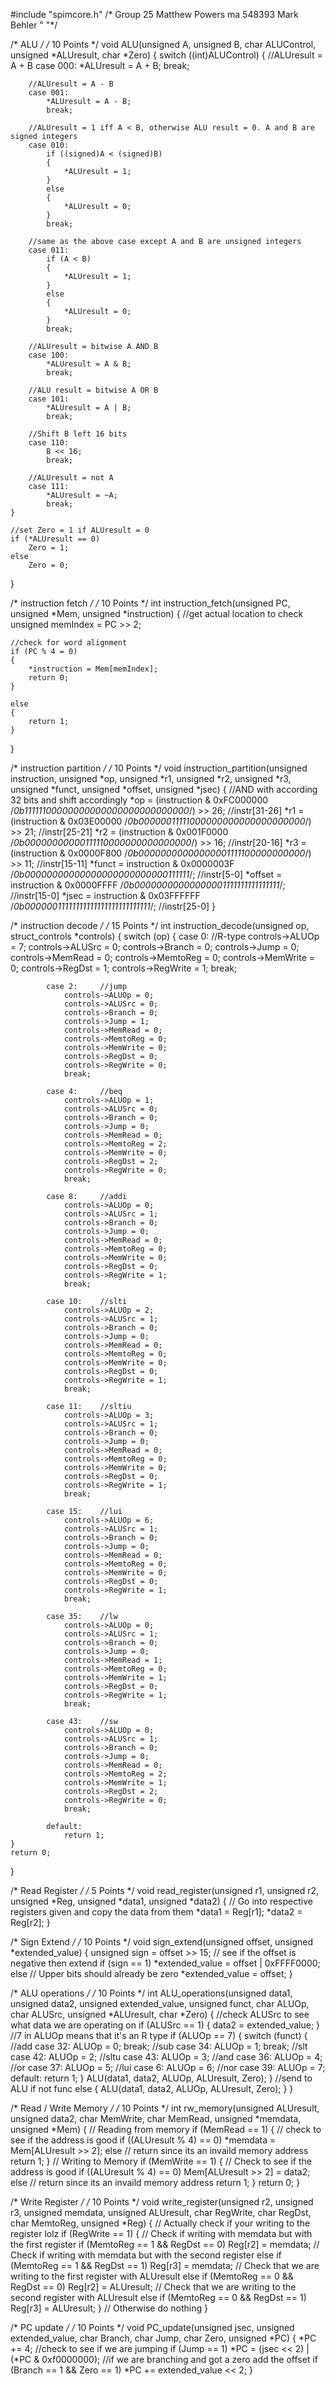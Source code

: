 #include "spimcore.h"
/* Group 25
Matthew Powers ma 548393
Mark Behler    " "*/

/* ALU */
/* 10 Points */
void ALU(unsigned A, unsigned B, char ALUControl, unsigned *ALUresult, char *Zero)
{
	switch ((int)ALUControl)
	{
		//ALUresult = A + B
		case 000:
			*ALUresult = A + B;
			break;

		//ALUresult = A - B
		case 001:
			*ALUresult = A - B;
			break;

		//ALUresult = 1 iff A < B, otherwise ALU result = 0. A and B are signed integers
		case 010:
			if ((signed)A < (signed)B)
			{
				*ALUresult = 1;
			}
			else
			{
				*ALUresult = 0;
			}
			break;

		//same as the above case except A and B are unsigned integers
		case 011:
			if (A < B)
			{
				*ALUresult = 1;
			}
			else
			{
				*ALUresult = 0;
			}
			break;

		//ALUresult = bitwise A AND B
		case 100:
			*ALUresult = A & B;
			break;

		//ALU result = bitwise A OR B
		case 101:
			*ALUresult = A | B;
			break;

		//Shift B left 16 bits
		case 110:
			B << 16;
			break;

		//ALUresult = not A
		case 111:
			*ALUresult = ~A;
			break;
	}

	//set Zero = 1 if ALUresult = 0
	if (*ALUresult == 0)
		Zero = 1;
	else
		Zero = 0;

}

/* instruction fetch */
/* 10 Points */
int instruction_fetch(unsigned PC, unsigned *Mem, unsigned *instruction)
{
	//get actual location to check
	unsigned memIndex = PC >> 2;

	//check for word alignment 
	if (PC % 4 = 0)
	{
		*instruction = Mem[memIndex];
		return 0;
	}

	else
	{
		return 1;
	}
}


/* instruction partition */
/* 10 Points */
void instruction_partition(unsigned instruction, unsigned *op, unsigned *r1, unsigned *r2, unsigned *r3, unsigned *funct, unsigned *offset, unsigned *jsec)
{
	//AND with according 32 bits and shift accordingly 
	*op = (instruction & 0xFC000000 /*0b11111100000000000000000000000000*/) >> 26; //instr[31-26]
	*r1 = (instruction & 0x03E00000 /*0b00000011111000000000000000000000*/) >> 21; //instr[25-21]
	*r2 = (instruction & 0x001F0000 /*0b00000000000111110000000000000000*/) >> 16; //instr[20-16]
	*r3 = (instruction & 0x0000F800 /*0b00000000000000001111100000000000*/) >> 11; //instr[15-11]
	*funct = instruction & 0x0000003F /*0b00000000000000000000000000111111*/; //instr[5-0]
	*offset = instruction & 0x0000FFFF /*0b00000000000000001111111111111111*/; //instr[15-0]
	*jsec = instruction & 0x03FFFFFF /*0b00000011111111111111111111111111*/; //instr[25-0]
}



/* instruction decode */
/* 15 Points */
int instruction_decode(unsigned op, struct_controls *controls)
{
	switch (op)
	{
			case 0:		//R-type
				controls->ALUOp = 7;
				controls->ALUSrc = 0;
				controls->Branch = 0;
				controls->Jump = 0;
				controls->MemRead = 0;
				controls->MemtoReg = 0;
				controls->MemWrite = 0;
				controls->RegDst = 1;
				controls->RegWrite = 1;
				break;

			case 2:		//jump
				controls->ALUOp = 0;
				controls->ALUSrc = 0;
				controls->Branch = 0;
				controls->Jump = 1;
				controls->MemRead = 0;
				controls->MemtoReg = 0;
				controls->MemWrite = 0;
				controls->RegDst = 0;
				controls->RegWrite = 0;
				break;

			case 4:		//beq
				controls->ALUOp = 1;
				controls->ALUSrc = 0;
				controls->Branch = 0;
				controls->Jump = 0;
				controls->MemRead = 0;
				controls->MemtoReg = 2;
				controls->MemWrite = 0;
				controls->RegDst = 2;
				controls->RegWrite = 0;
				break;

			case 8:		//addi
				controls->ALUOp = 0;
				controls->ALUSrc = 1;
				controls->Branch = 0;
				controls->Jump = 0;
				controls->MemRead = 0;
				controls->MemtoReg = 0;
				controls->MemWrite = 0;
				controls->RegDst = 0;
				controls->RegWrite = 1;
				break;

			case 10:	//slti
				controls->ALUOp = 2;
				controls->ALUSrc = 1;
				controls->Branch = 0;
				controls->Jump = 0;
				controls->MemRead = 0;
				controls->MemtoReg = 0;
				controls->MemWrite = 0;
				controls->RegDst = 0;
				controls->RegWrite = 1;
				break;

			case 11:	//sltiu
				controls->ALUOp = 3;
				controls->ALUSrc = 1;
				controls->Branch = 0;
				controls->Jump = 0;
				controls->MemRead = 0;
				controls->MemtoReg = 0;
				controls->MemWrite = 0;
				controls->RegDst = 0;
				controls->RegWrite = 1;
				break;

			case 15:	//lui
				controls->ALUOp = 6;
				controls->ALUSrc = 1;
				controls->Branch = 0;
				controls->Jump = 0;
				controls->MemRead = 0;
				controls->MemtoReg = 0;
				controls->MemWrite = 0;
				controls->RegDst = 0;
				controls->RegWrite = 1;
				break;

			case 35:	//lw
				controls->ALUOp = 0;
				controls->ALUSrc = 1;
				controls->Branch = 0;
				controls->Jump = 0;
				controls->MemRead = 1;
				controls->MemtoReg = 0;
				controls->MemWrite = 1;
				controls->RegDst = 0;
				controls->RegWrite = 1;
				break;

			case 43:	//sw
				controls->ALUOp = 0;
				controls->ALUSrc = 1;
				controls->Branch = 0;
				controls->Jump = 0;
				controls->MemRead = 0;
				controls->MemtoReg = 2;
				controls->MemWrite = 1;
				controls->RegDst = 2;
				controls->RegWrite = 0;
				break;

			default:
				return 1;
	}
	return 0;
}

/* Read Register */
/* 5 Points */
void read_register(unsigned r1, unsigned r2, unsigned *Reg, unsigned *data1, unsigned *data2)
{
	// Go into respective registers given and copy the data from them
	*data1 = Reg[r1];
	*data2 = Reg[r2];
}


/* Sign Extend */
/* 10 Points */
void sign_extend(unsigned offset, unsigned *extended_value)
{
	unsigned sign = offset >> 15;
	// see if the offset is negative then extend
	if (sign == 1)
		*extended_value = offset | 0xFFFF0000;
	else // Upper bits should already be zero
		*extended_value = offset;
}

/* ALU operations */
/* 10 Points */
int ALU_operations(unsigned data1, unsigned data2, unsigned extended_value, unsigned funct, char ALUOp, char ALUSrc, unsigned *ALUresult, char *Zero)
{
	//check ALUSrc to see what data we are operating on
	if (ALUSrc == 1)
	{
		data2 = extended_value;
	}
	//7 in ALUOp means that it's an R type
	if (ALUOp == 7)
	{
		switch (funct)
		{
			//add
		case 32:
			ALUOp = 0;
			break;
			//sub
		case 34:
			ALUOp = 1;
			break;
			//slt
		case 42:
			ALUOp = 2;
			//sltu
		case 43:
			ALUOp = 3;
			//and
		case 36:
			ALUOp = 4;
			//or 
		case 37:
			ALUOp = 5;
			//lui
		case 6:
			ALUOp = 6;
			//nor
		case 39:
			ALUOp = 7;
		default:
			return 1;
		}
		ALU(data1, data2, ALUOp, ALUresult, Zero);
	}
	//send to ALU if not func
	else
	{
		ALU(data1, data2, ALUOp, ALUresult, Zero);
	}
}

/* Read / Write Memory */
/* 10 Points */
int rw_memory(unsigned ALUresult, unsigned data2, char MemWrite, char MemRead, unsigned *memdata, unsigned *Mem)
{
	// Reading from memory
	if (MemRead == 1) {
		// check to see if the address is good
		if ((ALUresult % 4) == 0)
			*memdata = Mem[ALUresult >> 2];
		else // return since its an invaild memory address
			return 1;
	}
	// Writing to Memory
	if (MemWrite == 1) {
		// Check to see if the address is good
		if ((ALUresult % 4) == 0)
			Mem[ALUresult >> 2] = data2;
		else // return since its an invaild memory address
			return 1;
	}
	return 0;
}


/* Write Register */
/* 10 Points */
void write_register(unsigned r2, unsigned r3, unsigned memdata, unsigned ALUresult, char RegWrite, char RegDst, char MemtoReg, unsigned *Reg)
{
	// Actually check if your writing to the register lolz
	if (RegWrite == 1) {
		// Check if writing with memdata but with the first register
		if (MemtoReg == 1 && RegDst == 0)
			Reg[r2] = memdata;
		// Check if writing with memdata but with the second register
		else if (MemtoReg == 1 && RegDst == 1)
			Reg[r3] = memdata;
		// Check that we are writing to the first register with ALUresult
		else if (MemtoReg == 0 && RegDst == 0)
			Reg[r2] = ALUresult;
		// Check that we are writing to the second register with ALUresult
		else if (MemtoReg == 0 && RegDst == 1)
			Reg[r3] = ALUresult;
	}
	// Otherwise do nothing
}

/* PC update */
/* 10 Points */
void PC_update(unsigned jsec, unsigned extended_value, char Branch, char Jump, char Zero, unsigned *PC)
{
	*PC += 4;
	//check to see if we are jumping
	if (Jump == 1)
		*PC = (jsec << 2) | (*PC & 0xf0000000);
	//if we are branching and got a zero add the offset
	if (Branch == 1 && Zero == 1)
		*PC += extended_value << 2;
}
